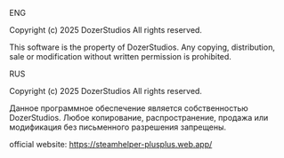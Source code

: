 ENG

Copyright (c) 2025 DozerStudios
All rights reserved.

This software is the property of DozerStudios.
Any copying, distribution, sale or modification without written permission is prohibited.


RUS

Copyright (c) 2025 DozerStudios
All rights reserved.

Данное программное обеспечение является собственностью DozerStudios.
Любое копирование, распространение, продажа или модификация без письменного разрешения запрещены.

official website: https://steamhelper-plusplus.web.app/
